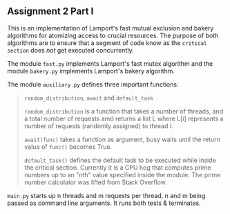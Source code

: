 Assignment 2 Part I
-------------------
This is an implementation of Lamport's fast mutual exclusion and bakery 
algorithms for atomizing access to crucial resources. The purpose of 
both algorithms are to ensure that a segment of code know as the 
`critical section` does _not_ get executed concurrently.

The module `fast.py`   implements Lamport's fast mutex algorithm and 
the module `bakery.py` implements Lamport's bakery algorithm.

The module `auxiliary.py` defines three important functions: 
>`random_distribution`, `await` and `default_task`
>
>`random_distribution` is a function that takes a number of threads, 
>and a total number of requests amd returns a list L where L[i] 
represents a number of requests (randomly assigned) to thread i.
>
>`await(func)` takes a function as argument, busy waits until 
>the return value of `func()` becomes True. 
>
>`default_task()` defines the default task to be executed while 
>inside the critical section. Currently it is a CPU hog that 
>computes prime numbers up to an "nth" value specified inside the 
>module. The prime number calculator was lifted from Stack Overflow.

`main.py` starts up n threads and m requests per thread, n and m being 
passed as command line arguments. It runs both tests & terminates. 
